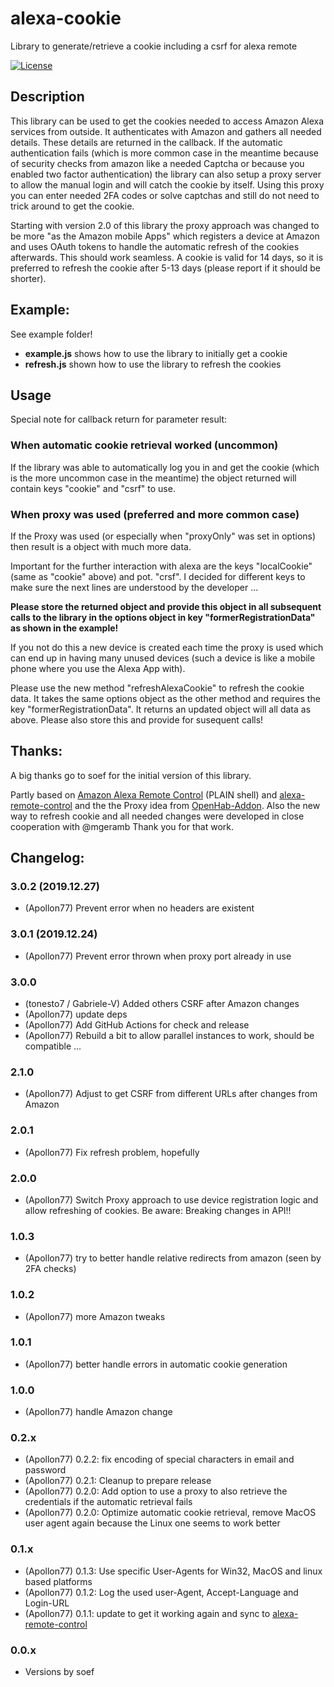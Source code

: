 # alexa-cookie

Library to generate/retrieve a cookie including a csrf for alexa remote

<!--
[![NPM version](http://img.shields.io/npm/v/alexa-remote.svg)](https://www.npmjs.com/package/alexa-remote)
[![Tests](http://img.shields.io/travis/soef/alexa-remote/master.svg)](https://travis-ci.org/soef/alexa-remote)
-->
[![License](https://img.shields.io/badge/license-MIT-blue.svg?style=flat)](https://github.com/soef/alexa-remote/blob/master/LICENSE)

## Description
This library can be used to get the cookies needed to access Amazon Alexa services from outside. It authenticates with Amazon and gathers all needed details. These details are returned in the callback.
If the automatic authentication fails (which is more common case in the meantime because of security checks from amazon like a needed Captcha or because you enabled two factor authentication) the library can also setup a proxy server to allow the manual login and will catch the cookie by itself. Using this proxy you can enter needed 2FA codes or solve captchas and still do not need to trick around to get the cookie.

Starting with version 2.0 of this library the proxy approach was changed to be more "as the Amazon mobile Apps" which registers a device at Amazon and uses OAuth tokens to handle the automatic refresh of the cookies afterwards. This should work seamless. A cookie is valid for 14 days, so it is preferred to refresh the cookie after 5-13 days (please report if it should be shorter).

## Example:
See example folder!

* **example.js** shows how to use the library to initially get a cookie
* **refresh.js** shown how to use the library to refresh the cookies


## Usage 
Special note for callback return for parameter result:

### When automatic cookie retrieval worked (uncommon)
If the library was able to automatically log you in and get the cookie (which is the more uncommon case in the meantime) the object returned will contain keys "cookie" and "csrf" to use.

### When proxy was used (preferred and more common case)
If the Proxy was used (or especially when "proxyOnly" was set in options) then result is a object with much more data.

Important for the further interaction with alexa are the keys "localCookie" (same as "cookie" above) and pot. "crsf". I decided for different keys to make sure the next lines are understood by the developer ... 

**Please store the returned object and provide this object in all subsequent calls to the library in the options object in key "formerRegistrationData" as shown in the example!**

If you not do this a new device is created each time the proxy is used which can end up in having many unused devices (such a device is like a mobile phone where you use the Alexa App with).

Please use the new method "refreshAlexaCookie" to refresh the cookie data. It takes the same options object as the other method and requires the key "formerRegistrationData". It returns an updated object will all data as above. Please also store this and provide for susequent calls!

## Thanks:
A big thanks go to soef for the initial version of this library.

Partly based on [Amazon Alexa Remote Control](http://blog.loetzimmer.de/2017/10/amazon-alexa-hort-auf-die-shell-echo.html) (PLAIN shell) and [alexa-remote-control](https://github.com/thorsten-gehrig/alexa-remote-control) and the the Proxy idea from [OpenHab-Addon](https://github.com/openhab/openhab2-addons/blob/f54c9b85016758ff6d271b62d255bbe41a027928/addons/binding/org.openhab.binding.amazonechocontrol). Also the new way to refresh cookie and all needed changes were developed in close cooperation with @mgeramb 
Thank you for that work.

## Changelog:

### 3.0.2 (2019.12.27)
* (Apollon77) Prevent error when no headers are existent

### 3.0.1 (2019.12.24)
* (Apollon77) Prevent error thrown when proxy port already in use

### 3.0.0
* (tonesto7 / Gabriele-V) Added others CSRF after Amazon changes
* (Apollon77) update deps
* (Apollon77) Add GitHub Actions for check and release
* (Apollon77) Rebuild a bit to allow parallel instances to work, should be compatible ...

### 2.1.0
* (Apollon77) Adjust to get CSRF from different URLs after changes from Amazon

### 2.0.1
* (Apollon77) Fix refresh problem, hopefully

### 2.0.0
* (Apollon77) Switch Proxy approach to use device registration logic and allow refreshing of cookies. Be aware: Breaking changes in API!!

### 1.0.3
* (Apollon77) try to better handle relative redirects from amazon (seen by 2FA checks)

### 1.0.2
* (Apollon77) more Amazon tweaks

### 1.0.1
* (Apollon77) better handle errors in automatic cookie generation

### 1.0.0
* (Apollon77) handle Amazon change

### 0.2.x
* (Apollon77) 0.2.2: fix encoding of special characters in email and password
* (Apollon77) 0.2.1: Cleanup to prepare release
* (Apollon77) 0.2.0: Add option to use a proxy to also retrieve the credentials if the automatic retrieval fails
* (Apollon77) 0.2.0: Optimize automatic cookie retrieval, remove MacOS user agent again because the Linux one seems to work better

### 0.1.x
* (Apollon77) 0.1.3: Use specific User-Agents for Win32, MacOS and linux based platforms
* (Apollon77) 0.1.2: Log the used user-Agent, Accept-Language and Login-URL
* (Apollon77) 0.1.1: update to get it working again and sync to [alexa-remote-control](https://github.com/thorsten-gehrig/alexa-remote-control)

### 0.0.x
* Versions by soef
